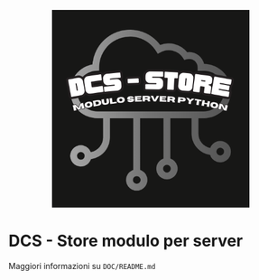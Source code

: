 <p align="center">
  <img src="DCS - Modulo.png" alt="DCS - Store Modulo Logo" width="350" height="350" />
</p>

# DCS - Store modulo per server

Maggiori informazioni su ``` DOC/README.md ```
